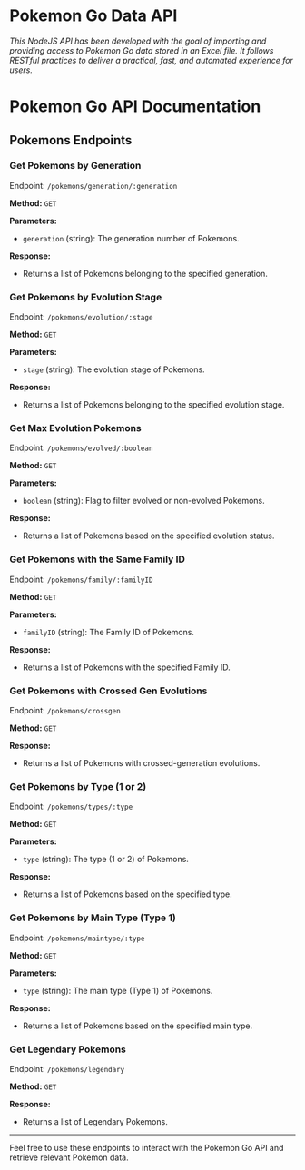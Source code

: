 # Pokemon Go Data API

_This NodeJS API has been developed with the goal of importing and providing access to Pokemon Go data stored in an Excel file. It follows RESTful practices to deliver a practical, fast, and automated experience for users._

# Pokemon Go API Documentation

## Pokemons Endpoints

### Get Pokemons by Generation

Endpoint: `/pokemons/generation/:generation`

**Method:** `GET`

**Parameters:**

- `generation` (string): The generation number of Pokemons.

**Response:**

- Returns a list of Pokemons belonging to the specified generation.

### Get Pokemons by Evolution Stage

Endpoint: `/pokemons/evolution/:stage`

**Method:** `GET`

**Parameters:**

- `stage` (string): The evolution stage of Pokemons.

**Response:**

- Returns a list of Pokemons belonging to the specified evolution stage.

### Get Max Evolution Pokemons

Endpoint: `/pokemons/evolved/:boolean`

**Method:** `GET`

**Parameters:**

- `boolean` (string): Flag to filter evolved or non-evolved Pokemons.

**Response:**

- Returns a list of Pokemons based on the specified evolution status.

### Get Pokemons with the Same Family ID

Endpoint: `/pokemons/family/:familyID`

**Method:** `GET`

**Parameters:**

- `familyID` (string): The Family ID of Pokemons.

**Response:**

- Returns a list of Pokemons with the specified Family ID.

### Get Pokemons with Crossed Gen Evolutions

Endpoint: `/pokemons/crossgen`

**Method:** `GET`

**Response:**

- Returns a list of Pokemons with crossed-generation evolutions.

### Get Pokemons by Type (1 or 2)

Endpoint: `/pokemons/types/:type`

**Method:** `GET`

**Parameters:**

- `type` (string): The type (1 or 2) of Pokemons.

**Response:**

- Returns a list of Pokemons based on the specified type.

### Get Pokemons by Main Type (Type 1)

Endpoint: `/pokemons/maintype/:type`

**Method:** `GET`

**Parameters:**

- `type` (string): The main type (Type 1) of Pokemons.

**Response:**

- Returns a list of Pokemons based on the specified main type.

### Get Legendary Pokemons

Endpoint: `/pokemons/legendary`

**Method:** `GET`

**Response:**

- Returns a list of Legendary Pokemons.

---

Feel free to use these endpoints to interact with the Pokemon Go API and retrieve relevant Pokemon data.
